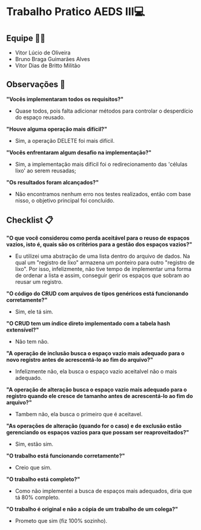 #  Trabalho Pratico AEDS III💻

##  Equipe 💂‍♂️

- Vitor Lúcio de Oliveira
- Bruno Braga Guimarães Alves
- Vitor Dias de Britto Militão




##  Observações 💭

**"Vocês implementaram todos os requisitos?"**
* Quase todos, pois falta adicionar métodos para controlar o desperdício do espaço reusado.

**"Houve alguma operação mais difícil?"**
* Sim, a operação DELETE foi mais difícil.
  
**"Vocês enfrentaram algum desafio na implementação?"**
* Sim, a implementação mais difícil foi o redirecionamento das 'células lixo' ao serem reusadas;

**"Os resultados foram alcançados?"**
* Não encontramos nenhum erro nos testes realizados, então com base nisso, o objetivo principal foi concluído.
  
##  Checklist 📋

**"O que você considerou como perda aceitável para o reuso de espaços vazios, isto é, quais são os critérios para a gestão dos espaços vazios?"**
*  Eu utilizei uma abstração de uma lista dentro do arquivo de dados. Na qual um "registro de lixo" armazena um ponteiro para outro "registro de lixo". Por isso, infelizmente, não tive tempo de implementar uma forma de ordenar a lista e assim, conseguir gerir os espaços que sobram ao reusar um registro.

**"O código do CRUD com arquivos de tipos genéricos está funcionando corretamente?"**
* Sim, ele tá sim.
  
**"O CRUD tem um índice direto implementado com a tabela hash extensível?"**
* Não tem não.

**"A operação de inclusão busca o espaço vazio mais adequado para o novo registro antes de acrescentá-lo ao fim do arquivo?"**
* Infelizmente não, ela busca o espaço vazio aceitalvel não o mais adequado.

**"A operação de alteração busca o espaço vazio mais adequado para o registro quando ele cresce de tamanho antes de acrescentá-lo ao fim do arquivo?"**
* Tambem não, ela busca o primeiro que é aceitavel.
  
**"As operações de alteração (quando for o caso) e de exclusão estão gerenciando os espaços vazios para que possam ser reaproveitados?"**
* Sim, estão sim.

**"O trabalho está funcionando corretamente?"**
* Creio que sim.

**"O trabalho está completo?"**
* Como não implementei a busca de espaços mais adequados, diria que tá 80% completo.

**"O trabalho é original e não a cópia de um trabalho de um colega?"**
* Prometo que sim (fiz 100% sozinho).
  
